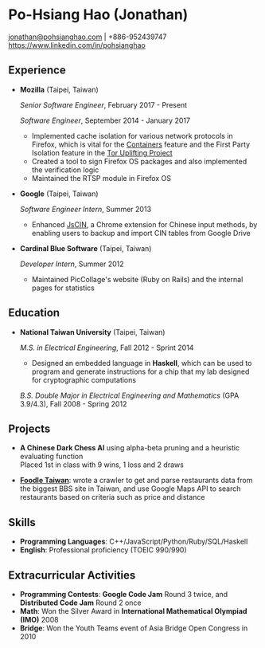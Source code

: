 Po-Hsiang Hao (Jonathan)
===============

<jonathan@pohsianghao.com> | +886-952439747
<https://www.linkedin.com/in/pohsianghao>

Experience
---------------

-   **Mozilla** (Taipei, Taiwan)

    *Senior Software Engineer*, February 2017 - Present

    *Software Engineer*, September 2014 - January 2017

    - Implemented cache isolation for various network protocols in Firefox, which is vital for the [Containers](https://blog.mozilla.org/tanvi/2016/06/16/contextual-identities-on-the-web/) feature and the First Party Isolation feature in the [Tor Uplifting Project](https://blog.torproject.org/blog/tor-heart-firefox)
    - Created a tool to sign Firefox OS packages and also implemented the verification logic
    - Maintained the RTSP module in Firefox OS

-   **Google** (Taipei, Taiwan)

    *Software Engineer Intern*, Summer 2013

    * Enhanced [JsCIN](http://goo.gl/mwBrFT), a Chrome extension for Chinese input methods, by enabling users to backup and import CIN tables from Google Drive

-   **Cardinal Blue Software** (Taipei, Taiwan)

    *Developer Intern*, Summer 2012

    - Maintained PicCollage's website (Ruby on Rails) and the internal pages for statistics

Education
---------

-   **National Taiwan University** (Taipei, Taiwan)

    *M.S. in Electrical Engineering*, Fall 2012 - Sprint 2014
    - Designed an embedded language in **Haskell**, which can be used to program and generate instructions for a chip that my lab designed for cryptographic computations

    *B.S. Double Major in Electrical Engineering and Mathematics* (GPA 3.9/4.3), Fall 2008 - Spring 2012


Projects
--------

- **A Chinese Dark Chess AI** using alpha-beta pruning and a heuristic evaluating function\
  Placed 1st in class with 9 wins, 1 loss and 2 draws

- [**Foodle Taiwan**](https://foodletaiwan.appspot.com/): wrote a crawler to get and parse restaurants data from the biggest BBS site in Taiwan, and use Google Maps API to search restaurants based on criteria such as price and distance



Skills
------

* **Programming Languages**: C++/JavaScript/Python/Ruby/SQL/Haskell
* **English**: Professional proficiency (TOEIC 990/990)


Extracurricular Activities
--------------------------

- **Programming Contests**: **Google Code Jam** Round 3 twice, and **Distributed Code Jam** Round 2 once
- **Math**: Won the Silver Award in **International Mathematical Olympiad (IMO)** 2008
- **Bridge**: Won the Youth Teams event of Asia Bridge Open Congress in 2010
